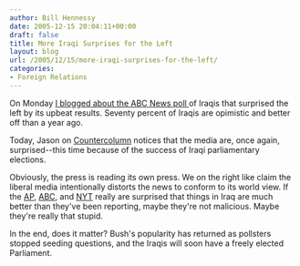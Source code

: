 ```yaml
---
author: Bill Hennessy
date: 2005-12-15 20:04:11+00:00
draft: false
title: More Iraqi Surprises for the Left
layout: blog
url: /2005/12/15/more-iraqi-surprises-for-the-left/
categories:
- Foreign Relations
---
```


On Monday [I blogged about the ABC News poll ](https://www.billhennessy.com/?p=7148)of Iraqis that surprised the left by its upbeat results.  Seventy percent of Iraqis are opimistic and better off than a year ago.

Today, Jason on [Countercolumn](https://iraqnow.blogspot.com/2005/12/media-surprised-by-success-of-election.html) notices that the media are, once again, surprised--this time because of the success of Iraqi parliamentary elections.

Obviously, the press is reading its own press.  We on the right like claim the liberal media intentionally distorts the news to conform to its world view.  If the [AP](https://apnews.myway.com/article/20051215/D8EGS3Q01.html), [ABC](https://abcnews.go.com/International/PollVault/story?id=1389228), and [NYT](https://nytimes.com/2005/12/15/international/middleeast/15cnd-iraq.html?hp&ex=1134709200&en=b137c7afd970c608&ei=5094&partner=homepage) really are surprised that things in Iraq are much better than they've been reporting, maybe they're not malicious.  Maybe they're really that stupid.

In the end, does it matter? Bush's popularity has returned as pollsters stopped seeding questions, and the Iraqis will soon have a freely elected Parliament.

